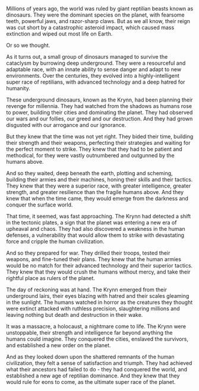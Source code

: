 Millions of years ago, the world was ruled by giant reptilian beasts known as dinosaurs. They were the dominant species on the planet, with fearsome teeth, powerful jaws, and razor-sharp claws. But as we all know, their reign was cut short by a catastrophic asteroid impact, which caused mass extinction and wiped out most life on Earth.

Or so we thought.

As it turns out, a small group of dinosaurs managed to survive the cataclysm by burrowing deep underground. They were a resourceful and adaptable race, with an innate ability to sense danger and adapt to new environments. Over the centuries, they evolved into a highly-intelligent super race of reptilians, with advanced technology and a deep hatred for humanity.

These underground dinosaurs, known as the Krynn, had been planning their revenge for millennia. They had watched from the shadows as humans rose to power, building their cities and dominating the planet. They had observed our wars and our follies, our greed and our destruction. And they had grown disgusted with our arrogance and our ignorance.

But they knew that the time was not yet right. They bided their time, building their strength and their weapons, perfecting their strategies and waiting for the perfect moment to strike. They knew that they had to be patient and methodical, for they were vastly outnumbered and outgunned by the humans above.

And so they waited, deep beneath the earth, plotting and scheming, building their armies and their machines, honing their skills and their tactics. They knew that they were a superior race, with greater intelligence, greater strength, and greater resilience than the fragile humans above. And they knew that when the time came, they would emerge from the darkness and conquer the surface world.

That time, it seemed, was fast approaching. The Krynn had detected a shift in the tectonic plates, a sign that the planet was entering a new era of upheaval and chaos. They had also discovered a weakness in the human defenses, a vulnerability that would allow them to strike with devastating force and cripple the human civilization.

And so they prepared for war. They drilled their troops, tested their weapons, and fine-tuned their plans. They knew that the human armies would be no match for their advanced technology and their superior tactics. They knew that they would crush the humans without mercy, and take their rightful place as rulers of the planet.

The day of reckoning was at hand. The Krynn emerged from their underground lairs, their eyes blazing with hatred and their scales gleaming in the sunlight. The humans watched in horror as the creatures they thought were extinct attacked with ruthless precision, slaughtering millions and leaving nothing but death and destruction in their wake.

It was a massacre, a holocaust, a nightmare come to life. The Krynn were unstoppable, their strength and intelligence far beyond anything the humans could imagine. They conquered the cities, enslaved the survivors, and established a new order on the planet.

And as they looked down upon the shattered remnants of the human civilization, they felt a sense of satisfaction and triumph. They had achieved what their ancestors had failed to do - they had conquered the world, and established a new age of reptilian dominance. And they knew that they would rule for eons to come, as the ultimate super race of the planet.